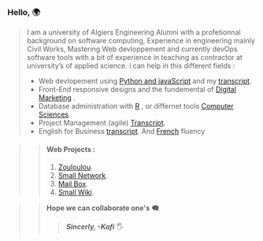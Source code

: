 ### Hello, 🌍

>I am a university of Algiers Engineering  Alumni with a profetionnal background on software computing,
Experience in engineering mainly Civil Works, Mastering Web devloppement and currently devOps software tools with a bit of experience in teaching as contractor at university’s of applied science.
>i can help in this different fields  :
>- Web devlopement using  [Python and javaScript](https://credentials.edx.org/credentials/7ca9badd84c344d593af5aeb759ad5c4/) and my [transcript](https://records.edx.org/90f4789c25494670ade712cc8b590f5c).
>- Front-End responsive designs and the fundemental of [Digital Marketing](https://skillshop.exceedlms.com/profiles/3339237f3b8b4100aefe8e0c4e032f4a) .
>- Database administration with  [R](https://courses.edx.org/certificates/4217a624e961448f83b408477323da42) , or differnet tools  [Computer Sciences](https://certificates.cs50.io/a8536a9a-99ea-40c9-a7d7-b9d18b188446.pdf?size=letter). 
>- Project Management (agile) [Transcript](https://credentials.edx.org/records/programs/shared/f0f85dca2e214b2fb8d050e021bf763b).
>- English for Business [transcript](https://records.edx.org/shared/b731cf9f921647d380e26199591234fd). And [French](https://www.credential.net/8707700a-69d6-4d96-91be-97362844f946?username=elhoups#gs.07frno) fluency 

>>#### Web Projects  :
>> 1. [Zouloulou](https://youtu.be/adUXjfNohmw). 
>> 2. [Small Network](https://www.youtube.com/watch?v=H5g-S4LF7rA). 
>> 3. [Mail Box](https://youtu.be/8hLDxBDQugY). 
>> 4. [Small Wiki](https://youtu.be/afFiHaY1WRg). 

>>**Hope we can collaborate one's** 🗨️
>>>***Sincerly, -Kafi*** 	🖐️

